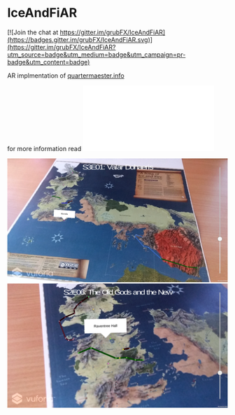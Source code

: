 # IceAndFiAR

[![Join the chat at https://gitter.im/grubFX/IceAndFiAR](https://badges.gitter.im/grubFX/IceAndFiAR.svg)](https://gitter.im/grubFX/IceAndFiAR?utm_source=badge&utm_medium=badge&utm_campaign=pr-badge&utm_content=badge)

AR implmentation of [quartermaester.info](https://quartermaester.info/)

for more information read ![the documentation](Documentation.pdf)

![](/img/screenshot0.png?raw=true "Screenshot")
![](/img/screenshot1.png?raw=true "Screenshot")
